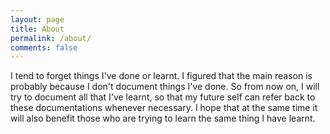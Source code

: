 ```yaml
---
layout: page
title: About
permalink: /about/
comments: false
---
```


I tend to forget things I've done or learnt. I figured that the main reason is probably because I don't document things I've done. So from now on, I will try to document all that I've learnt, so that my future self can refer back to these documentations whenever necessary. I hope that at the same time it will also benefit those who are trying to learn the same thing I have learnt.

